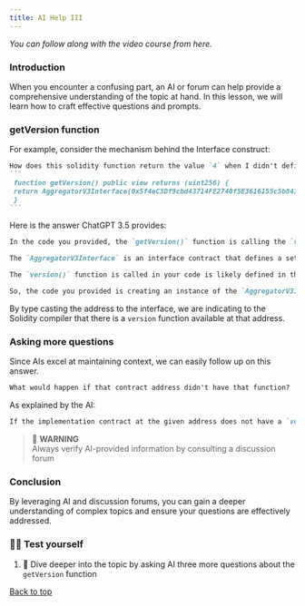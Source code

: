 ```yaml
---
title: AI Help III
---
```

_You can follow along with the video course from here._

<a name="top"></a>

### Introduction

When you encounter a confusing part, an AI or forum can help provide a comprehensive understanding of the topic at hand. In this lesson, we will learn how to craft effective questions and prompts.

### getVersion function

For example, consider the mechanism behind the Interface construct:

````markdown
How does this solidity function return the value `4` when I didn't define any logic in AggregatorV3Interface?
```
 function getVersion() public view returns (uint256) {
 return AggregatorV3Interface(0x5f4eC3Df9cbd43714FE2740f5E3616155c5b8419).version();
 }
```
````

Here is the answer ChatGPT 3.5 provides:

```markdown
In the code you provided, the `getVersion()` function is calling the `version()` function of an instance of the `AggregatorV3Interface` contract. It appears that the contract address `0x694AA1769357215DE4FACO81bf1E309aDC325306` is being used to create an instance of the `AggregatorV3Interface`.

The `AggregatorV3Interface` is an interface contract that defines a set of functions that must be implemented by another contract. It serves as a way to interact with the contract at the given address by providing a common interface.

The `version()` function is called in your code is likely defined in the actual contract that implements the `AggregatorV3Interface`. This implementation contract is deployed at the specified address and is expected to have a `version()` function that returns a `uint256` value.

So, the code you provided is creating an instance of the `AggregatorV3Interface` contract at the given address and then calling its `version()` function to retrieve a `uint256` value. If the implementation contract at that address has a `version()` function that returns `4`, then the `getVersion()` function will return `4` as well.
```

By type casting the address to the interface, we are indicating to the Solidity compiler that there is a `version` function available at that address.

### Asking more questions

Since AIs excel at maintaining context, we can easily follow up on this answer.

```markdown
What would happen if that contract address didn't have that function?
```

As explained by the AI:

```markdown
If the implementation contract at the given address does not have a `version()` function or if it has a different function signature, calling `version()` on that contract will result in a compilation error or a runtime error.
```

> 🚧 **WARNING** <br>
> Always verify AI-provided information by consulting a discussion forum

### Conclusion

By leveraging AI and discussion forums, you can gain a deeper understanding of complex topics and ensure your questions are effectively addressed.

### 🧑‍💻 Test yourself

1. 📕 Dive deeper into the topic by asking AI three more questions about the `getVersion` function

[Back to top](#top)

